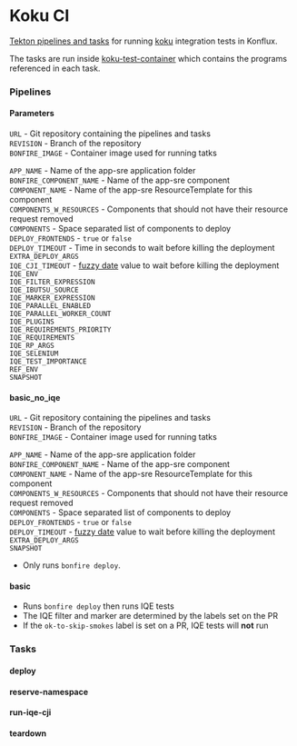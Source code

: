 # Koku CI #

[Tekton pipelines and tasks] for running [koku] integration tests in Konflux.

The tasks are run inside [koku-test-container] which contains the programs referenced in each task.

### Pipelines ###

#### Parameters ####

`URL` - Git repository containing the pipelines and tasks<br/>
`REVISION` - Branch of the repository<br/>
`BONFIRE_IMAGE` - Container image used for running tatks<br/>

`APP_NAME` - Name of the app-sre application folder<br/>
`BONFIRE_COMPONENT_NAME` - Name of the app-sre component <br/>
`COMPONENT_NAME` - Name of the app-sre ResourceTemplate for this component<br/>
`COMPONENTS_W_RESOURCES` - Components that should not have their resource request removed<br/>
`COMPONENTS` - Space separated list of components to deploy<br/>
`DEPLOY_FRONTENDS` - `true` or `false`<br/>
`DEPLOY_TIMEOUT` - Time in seconds to wait before killing the deployment<br/>
`EXTRA_DEPLOY_ARGS`<br/>
`IQE_CJI_TIMEOUT` - [fuzzy date] value to wait before killing the deployment<br/>
`IQE_ENV`<br/>
`IQE_FILTER_EXPRESSION`<br/>
`IQE_IBUTSU_SOURCE`<br/>
`IQE_MARKER_EXPRESSION`<br/>
`IQE_PARALLEL_ENABLED`<br/>
`IQE_PARALLEL_WORKER_COUNT`<br/>
`IQE_PLUGINS`<br/>
`IQE_REQUIREMENTS_PRIORITY`<br/>
`IQE_REQUIREMENTS`<br/>
`IQE_RP_ARGS`<br/>
`IQE_SELENIUM`<br/>
`IQE_TEST_IMPORTANCE`<br/>
`REF_ENV`<br/>
`SNAPSHOT`<br/>

#### basic_no_iqe ####

`URL` - Git repository containing the pipelines and tasks<br/>
`REVISION` - Branch of the repository<br/>
`BONFIRE_IMAGE` - Container image used for running tatks<br/>

`APP_NAME` - Name of the app-sre application folder<br/>
`BONFIRE_COMPONENT_NAME` - Name of the app-sre component <br/>
`COMPONENT_NAME` - Name of the app-sre ResourceTemplate for this component<br/>
`COMPONENTS_W_RESOURCES` - Components that should not have their resource request removed<br/>
`COMPONENTS` - Space separated list of components to deploy<br/>
`DEPLOY_FRONTENDS` - `true` or `false`<br/>
`DEPLOY_TIMEOUT` - [fuzzy date] value to wait before killing the deployment<br/>
`EXTRA_DEPLOY_ARGS`<br/>
`SNAPSHOT`<br/>

- Only runs `bonfire deploy`.

#### basic ####

- Runs `bonfire deploy` then runs IQE tests
- The IQE filter and marker are determined by the labels set on the PR
- If the `ok-to-skip-smokes` label is set on a PR, IQE tests will **not** run

### Tasks ###

#### deploy ####

#### reserve-namespace ####

#### run-iqe-cji ####

#### teardown ####



[Tekton pipelines and tasks]: https://tekton.dev/docs/pipelines/
[koku]: https://github.com/project-koku/koku
[koku-test-container]: https://github.com/project-koku/koku-test-container
[fuzzy date]: https://pypi.org/project/fuzzy-date/
